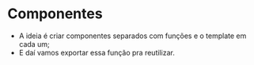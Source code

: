# Componentes
- A ideia é criar componentes separados com funções e o template em cada um;
- E daí vamos exportar essa função pra reutilizar.